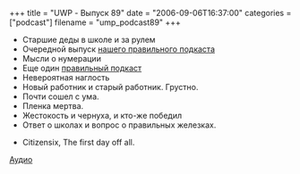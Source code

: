 +++
title = "UWP - Выпуск 89"
date = "2006-09-06T16:37:00"
categories = ["podcast"]
filename = "ump_podcast89"
+++


- Старшие деды в школе и за рулем
- Очередной выпуск [нашего правильного подкаста](http://radio-t.russianpodcasting.ru/)
- Мысли о нумерации
- Еще один [правильный подкаст](http://bataline.russianpodcasting.ru/)
- Невероятная наглость
- Новый работник и старый работник. Грустно.
- Почти сошел с ума.
- Пленка мертва.
- Жестокость и чернуха, и кто-же победил
- Ответ о школах и вопрос о правильных железках.


* Сitizensix, The first day off all.

[Аудио](https://podcast.umputun.com/media/ump_podcast89.mp3)
<audio src="https://podcast.umputun.com/media/ump_podcast89.mp3" preload="none">